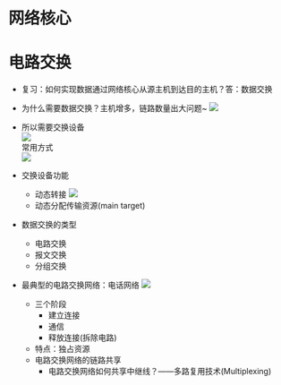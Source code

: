 # 网络核心

# 电路交换
- 复习：如何实现数据通过网络核心从源主机到达目的主机？答：数据交换
- 为什么需要数据交换？主机增多，链路数量出大问题~
![](https://computernetworking.oss-cn-hongkong.aliyuncs.com/netcore1/1.png)
- 所以需要交换设备<br>
![](https://computernetworking.oss-cn-hongkong.aliyuncs.com/netcore1/2.png)<br>
常用方式<br>![](https://computernetworking.oss-cn-hongkong.aliyuncs.com/netcore1/3.png)
- 交换设备功能
    - 动态转接
    ![](https://computernetworking.oss-cn-hongkong.aliyuncs.com/netcore1/4.png)
    - 动态分配传输资源(main target)

- 数据交换的类型
    - 电路交换
    - 报文交换
    - 分组交换
- 最典型的电路交换网络：电话网络
![](https://computernetworking.oss-cn-hongkong.aliyuncs.com/netcore1/5.png)
    - 三个阶段
        - 建立连接
        - 通信
        - 释放连接(拆除电路)
    - 特点：独占资源
    - 电路交换网络的链路共享
        - 电路交换网络如何共享中继线？——多路复用技术(Multiplexing)